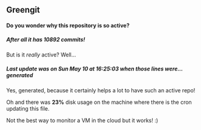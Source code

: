 ## Greengit

#### Do you wonder why this repository is so active?

##### After all it has 10892 commits!

But is it *really* active? Well...

##### Last update was on Sun May 10 at 16:25:03 when those lines were... generated

Yes, generated, because it certainly helps a lot to have such an active repo!

Oh and there was **23%** disk usage on the machine
where there is the cron updating this file.

Not the best way to monitor a VM in the cloud but it works! :)
